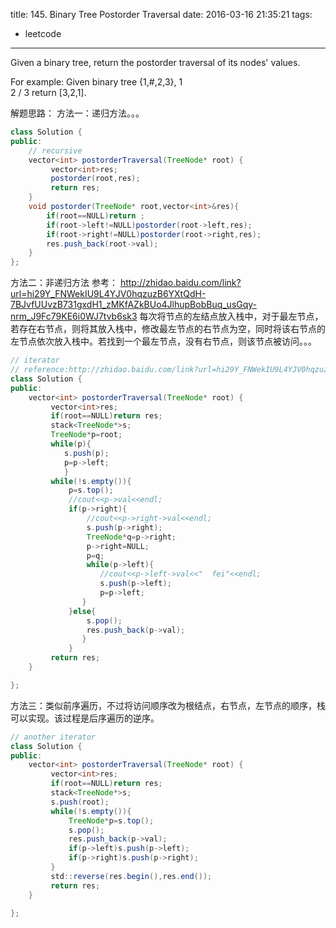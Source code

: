 title: 145. Binary Tree Postorder Traversal
date: 2016-03-16 21:35:21
tags:
- leetcode
---
Given a binary tree, return the postorder traversal of its nodes' values.

For example:
Given binary tree {1,#,2,3},
   1
    \
     2
    /
   3
return [3,2,1].

解题思路：
方法一：递归方法。。。

```java
class Solution {
public:
	// recursive
    vector<int> postorderTraversal(TreeNode* root) {
         vector<int>res;
         postorder(root,res);
         return res;
    }
    void postorder(TreeNode* root,vector<int>&res){
        if(root==NULL)return ;
        if(root->left!=NULL)postorder(root->left,res);
        if(root->right!=NULL)postorder(root->right,res);
        res.push_back(root->val);
    }
};
```
方法二：非递归方法
参考：
http://zhidao.baidu.com/link?url=hi29Y_FNWekIU9L4YJV0hqzuzB6YXtQdH-7BJvfUUvzB731gxdH1_zMKfAZkBUo4JlhupBobBuq_usGqy-nrm_J9Fc79KE6i0WJ7tvb6sk3
每次将节点的左结点放入栈中，对于最左节点，若存在右节点，则将其放入栈中，修改最左节点的右节点为空，同时将该右节点的左节点依次放入栈中。若找到一个最左节点，没有右节点，则该节点被访问。。。
```java
// iterator
// reference:http://zhidao.baidu.com/link?url=hi29Y_FNWekIU9L4YJV0hqzuzB6YXtQdH-7BJvfUUvzB731gxdH1_zMKfAZkBUo4JlhupBobBuq_usGqy-nrm_J9Fc79KE6i0WJ7tvb6sk3
class Solution {
public:
    vector<int> postorderTraversal(TreeNode* root) {
         vector<int>res;
         if(root==NULL)return res;
         stack<TreeNode*>s;
         TreeNode*p=root;
         while(p){
            s.push(p);
            p=p->left;
			}
         while(!s.empty()){
             p=s.top();
             //cout<<p->val<<endl;
             if(p->right){
                 //cout<<p->right->val<<endl;
                 s.push(p->right);
                 TreeNode*q=p->right;
                 p->right=NULL;
                 p=q;
                 while(p->left){
					//cout<<p->left->val<<"  fei"<<endl;
					s.push(p->left);
					p=p->left;
				}
             }else{
                 s.pop();
                 res.push_back(p->val);
				}
             }
         return res;
    }

};
```

方法三：类似前序遍历，不过将访问顺序改为根结点，右节点，左节点的顺序，栈可以实现。该过程是后序遍历的逆序。
```java
// another iterator
class Solution {
public:
    vector<int> postorderTraversal(TreeNode* root) {
         vector<int>res;
         if(root==NULL)return res;
         stack<TreeNode*>s;
         s.push(root);
         while(!s.empty()){
             TreeNode*p=s.top();
             s.pop();
             res.push_back(p->val);
             if(p->left)s.push(p->left);
             if(p->right)s.push(p->right);
         }
         std::reverse(res.begin(),res.end());
         return res;
    }

};
```
